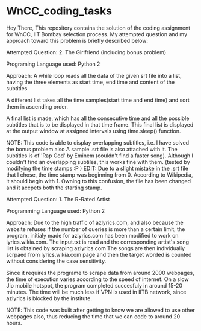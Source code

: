 # WnCC_coding_tasks
Hey There,
This repository contains the solution of the coding assignment for WnCC, IIT Bombay selection process.
My attempted question and my approach toward this problem is briefly described below:

Attempted Question: 2. The Girlfriend (including bonus problem)

Programing Language used: Python 2

Approach:
A while loop reads all the data of the given srt file into a list, having the three elements as start time, end time and content of the subtitles

A different list takes all the time samples(start time and end time) and sort them in ascending order.

A final list is made, which has all the consecutive time and all the possible subtitles that is to be displayed in that time frame.
This final list is displayed at the output window at assigned intervals using time.sleep() function.


NOTE: This code is able to display overlapping subtitles, i.e. I have solved the bonus problem also
      A sample .srt file is also attached with it. The subtitles is of 'Rap God' by Eminem (couldn't find a faster song).
      Although I couldn't find an overlapping subtiles, this works fine with them. (tested by modifying the time stamps :P )
EDIT: Due to a slight mistake in the .srt file that I chose, the time stamp was beginning from 0. According to Wikipedia, it should begin with 1. Owning to this confusion, the file has been changed and it accpets both the starting stamp.


Attempted Question: 1. The R-Rated Artist

Programming Language used: Python 2

Approach:
Due to the high traffic of azlyrics.com, and also because the website refuses if the number of queries is more than a certain limit, the program, initialy made for azlyrics.com has been modified to work on lyrics.wikia.com.
The input.txt is read and the corresponding artist's song list is obtained by scraping azlyrics.com
The songs are then individually scrpaed from lyrics.wikia.com page and then the target worded is counted without considering the case sensitivity.

Since it requires the programe to scrape data from around 2000 webpages, the time of execution varies according to the speed of internet. On a slow Jio mobile hotspot, the program completed succesfuly in around 15-20 minutes. The time will be much less if VPN is used in IITB network, since azlyrics is blocked by the institute.

NOTE: This code was built after getting to know we are allowed to use other webpages also, thus reducing the time that we can code to around 20 hours.
